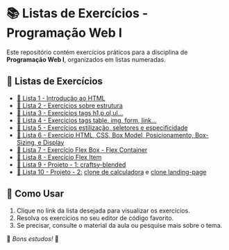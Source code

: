 # 📚 Listas de Exercícios - Programação Web I

Este repositório contém exercícios práticos para a disciplina de **Programação Web I**, organizados em listas numeradas.

## 📂 Listas de Exercícios  

- [📜 Lista 1 - Introdução ao HTML](./lista-1/pw-lista-1.md)  
- [📜 Lista 2 - Exercícios sobre estrutura](./lista-2/pw-lista-2.md)  
- [📜 Lista 3 - Exercícios tags h1,p,ol,ul...](./lista-3/pw-lista-3.md)  
- [📜 Lista 4 - Exercícios tags table, img, form, link...](./lista-4/pw-lista-4.md)  
- [📜 Lista 5 - Exercícios estilização, seletores e especificidade ](./lista-5/pw-lista-5.md)  
- [📜 Lista 6 - Exercício HTML, CSS, Box Model, Posicionamento, Box-Sizing, e Display](./lista-6/lista-6.md)
- [📜 Lista 7 - Exercício Flex Box - Flex Container](./lista-7/README.md)  
- [📜 Lista 8 - Exercício Flex Item](./lista-8/README.md)  
- [📜 Lista 9 - Projeto - 1: craftsy-blended](./lista-9/README.md)  
- [📜 Lista 10 - Projeto - 2:](./lista-10/) [clone de calculadora](./lista-10/calculadora/) e [clone landing-page](./lista-10/land-page/)
<!--- [📜 Lista 11 - Projeto: mobile-first](./pwI-lista-11/pwI-lista-11.md)  
- [📜 Lista 12 - Exercícios: javascript-basico](./pwI-lista-12/pwI-lista-12.md)-->  
## 🚀 Como Usar  

1. Clique no link da lista desejada para visualizar os exercícios.  
2. Resolva os exercícios no seu editor de código favorito.  
3. Se precisar, consulte o material da aula ou pesquise mais sobre o tema.  

📌 *Bons estudos!* 🚀  


